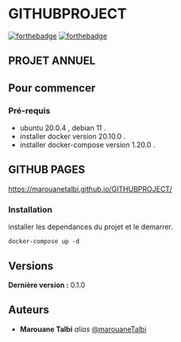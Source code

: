 # GITHUBPROJECT


[![forthebadge](http://forthebadge.com/images/badges/built-with-love.svg)](http://forthebadge.com)  [![forthebadge](http://forthebadge.com/images/badges/powered-by-electricity.svg)](http://forthebadge.com)

## PROJET ANNUEL

## Pour commencer

### Pré-requis

- ubuntu 20.0.4 , debian 11 .
- installer docker version 20.10.0 .
- installer docker-compose version 1.20.0 .

## GITHUB PAGES

https://marouanetalbi.github.io/GITHUBPROJECT/

### Installation

installer les dependances du projet et le demarrer.

`docker-compose up -d`



## Versions
**Dernière version :** 0.1.0

## Auteurs
* **Marouane Talbi** _alias_ [@marouaneTalbi](https://github.com/marouaneTalbi)


